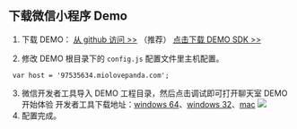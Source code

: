 ## 下载微信小程序 Demo ##

1. 下载 DEMO：
[从 github 访问 >>](http://github.com/tencentyun/wafer-client-demo) （推荐）
[点击下载 DEMO SDK >>](http://imgcache.tcecqpoc.fsphere.cn/image/mc.qcloudimg.com/static/archive/f4dcd2bc1de62a78b985f6a4ee32a9d1/wafer-client-demo-master.zip)

2. 修改 DEMO 根目录下的 `config.js` 配置文件里主机配置。
 ```
  var host = '97535634.miolovepanda.com';
```
3. 微信开发者工具导入 DEMO 工程目录，然后点击调试即可打开聊天室 DEMO 开始体验
开发者工具下载地址：[windows 64](http://servicewechat.com/wxa-dev-logic/download_redirect?type=x64&from=mpwiki&t=1476434677599)、[windows 32](http://servicewechat.com/wxa-dev-logic/download_redirect?type=ia32&from=mpwiki&t=1476434677599)、[mac](http://servicewechat.com/wxa-dev-logic/download_redirect?type=darwin&from=mpwiki&t=1476434677599)
![](http://imgcache.tcecqpoc.fsphere.cn/image/mc.qcloudimg.com/static/img/0ec76a368efa834f499afe5456d35554/image.jpg)
4. 配置完成。
